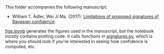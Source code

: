 This folder accompanies the following manuscript:
- William T. Adler, Wei Ji Ma. (2017). [Limitations of proposed signatures of Bayesian confidence](https://www.biorxiv.org/content/early/2018/01/29/218222).

[figs.ipynb](./figs.ipynb) generates the figures used in the manuscript, but the notebook mostly contains plotting code.
It calls functions in [signatures.py](./signatures.py), which is where you should look if you're interested in seeing how confidence is computed, etc.
